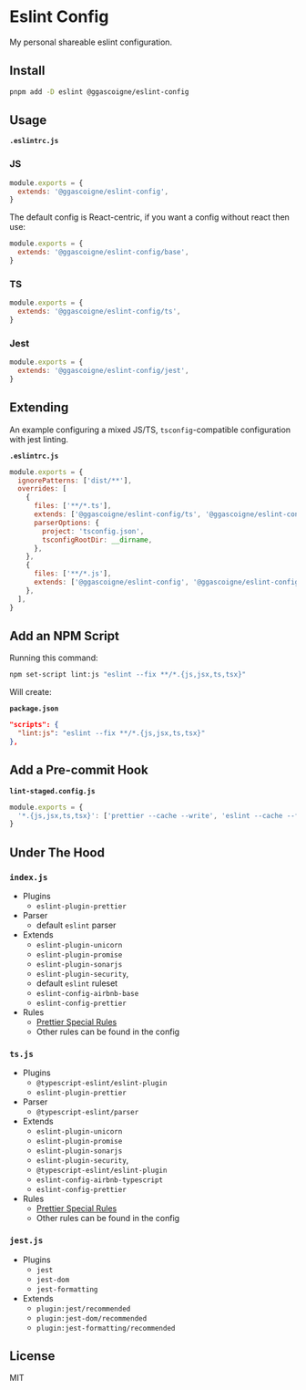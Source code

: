 # Eslint Config

My personal shareable eslint configuration.

## Install

```bash
pnpm add -D eslint @ggascoigne/eslint-config
```

## Usage

**`.eslintrc.js`**

### JS

```js
module.exports = {
  extends: '@ggascoigne/eslint-config',
}
```

The default config is React-centric, if you want a config without react then use:

```js
module.exports = {
  extends: '@ggascoigne/eslint-config/base',
}
```

### TS

```js
module.exports = {
  extends: '@ggascoigne/eslint-config/ts',
}
```

### Jest

```js
module.exports = {
  extends: '@ggascoigne/eslint-config/jest',
}
```

## Extending

An example configuring a mixed JS/TS, `tsconfig`-compatible configuration with jest linting.

**`.eslintrc.js`**

```js
module.exports = {
  ignorePatterns: ['dist/**'],
  overrides: [
    {
      files: ['**/*.ts'],
      extends: ['@ggascoigne/eslint-config/ts', '@ggascoigne/eslint-config/jest'],
      parserOptions: {
        project: 'tsconfig.json',
        tsconfigRootDir: __dirname,
      },
    },
    {
      files: ['**/*.js'],
      extends: ['@ggascoigne/eslint-config', '@ggascoigne/eslint-config/jest'],
    },
  ],
}
```

## Add an NPM Script

Running this command:

```bash
npm set-script lint:js "eslint --fix **/*.{js,jsx,ts,tsx}"
```

Will create:

**`package.json`**

```json
"scripts": {
  "lint:js": "eslint --fix **/*.{js,jsx,ts,tsx}"
},
```

## Add a Pre-commit Hook

**`lint-staged.config.js`**

```js
module.exports = {
  '*.{js,jsx,ts,tsx}': ['prettier --cache --write', 'eslint --cache --fix'],
}
```

## Under The Hood

### `index.js`

- Plugins
  - `eslint-plugin-prettier`
- Parser
  - default `eslint` parser
- Extends
  - `eslint-plugin-unicorn`
  - `eslint-plugin-promise`
  - `eslint-plugin-sonarjs`
  - `eslint-plugin-security`,
  - default `eslint` ruleset
  - `eslint-config-airbnb-base`
  - `eslint-config-prettier`
- Rules
  - [Prettier Special Rules](https://github.com/prettier/eslint-config-prettier#special-rules)
  - Other rules can be found in the config

### `ts.js`

- Plugins
  - `@typescript-eslint/eslint-plugin`
  - `eslint-plugin-prettier`
- Parser
  - `@typescript-eslint/parser`
- Extends
  - `eslint-plugin-unicorn`
  - `eslint-plugin-promise`
  - `eslint-plugin-sonarjs`
  - `eslint-plugin-security`,
  - `@typescript-eslint/eslint-plugin`
  - `eslint-config-airbnb-typescript`
  - `eslint-config-prettier`
- Rules
  - [Prettier Special Rules](https://github.com/prettier/eslint-config-prettier#special-rules)
  - Other rules can be found in the config

### `jest.js`

- Plugins
  - `jest`
  - `jest-dom`
  - `jest-formatting`
- Extends
  - `plugin:jest/recommended`
  - `plugin:jest-dom/recommended`
  - `plugin:jest-formatting/recommended`

## License

MIT
